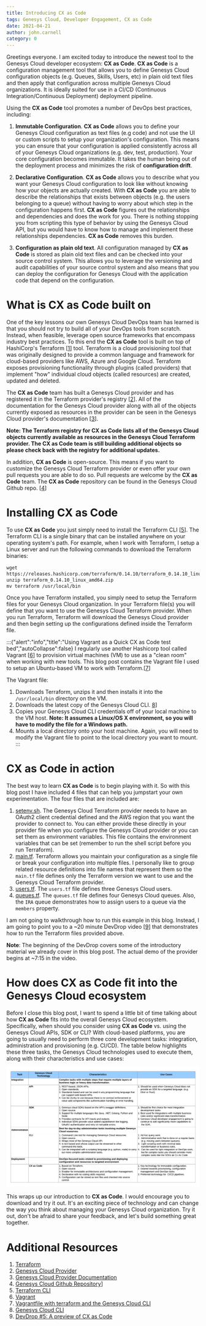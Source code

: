 ```yaml
---
title: Introducing CX as Code
tags: Genesys Cloud, Developer Engagement, CX as Code
date: 2021-04-21
author: john.carnell
category: 0
---
```


Greetings everyone. I am excited today to introduce the newest tool to the Genesys Cloud developer ecosystem: **CX as Code**. **CX as Code** is a configuration management tool that allows you to define Genesys Cloud configuration objects (e.g. Queues, Skills, Users, etc) in plain old text files and then apply that configuration across multiple Genesys Cloud organizations. It is ideally suited for use in a CI/CD (Continuous Integration/Continuous Deployment) deployment pipeline.

Using the **CX as Code** tool promotes a number of DevOps best practices, including:

1. __Immutable Configuration__. **CX as Code** allows you to define your Genesys Cloud configuration as text files (e.g code) and not use the UI or custom scripts to setup your organization's configuration.  This means you can ensure that your configuration is applied consistently across all of your Genesys Cloud organizations (e.g. dev, test, production). Your core configuration becomes immutable. It takes the human being out of the deployment process and minimizes the risk of **configuration drift**.

2. __Declarative Configuration__. **CX as Code** allows you to describe what you want your Genesys Cloud configuration to look like without knowing how your objects are actually created. With **CX as Code** you are able to describe the relationships that exists between objects (e.g. the users belonging to a queue) without having to worry about which step in the configuration happens first. **CX as Code** figures out the relationships and dependencies and does the work for you. There is nothing stopping you from scripting this type of behavior by using the Genesys Cloud API, but you would have to know how to manage and implement these relationships dependencies. **CX as Code** removes this burden.

3. __Configuration as plain old text__. All configuration managed by **CX as Code** is stored as plain old text files and can be checked into your source control system. This allows you to leverage the versioning and audit capabilities of your source control system and also means that you can deploy the configuration for Genesys Cloud with the application code that depend on the configuration. 

# What is **CX as Code** built on
One of the key lessons our own Genesys Cloud DevOps team has learned is that you should not try to build all of your DevOps tools from scratch. Instead, when feasible, leverage open source frameworks that encompass industry best practices. To this end the **CX as Code** tool is built on top of HashiCorp's Terraform [[1](https://www.terraform.io/)] tool. Terraform is a cloud provisioning tool that was originally designed to provide a common language and framework for cloud-based providers like AWS, Azure and Google Cloud. Terraform exposes provisioning functionality through plugins (called providers) that implement "how" individual cloud objects (called resources) are created, updated and deleted.

The **CX as Code** team has built a Genesys Cloud provider and has registered it in the Terraform provider's registry [[2](https://registry.terraform.io/providers/MyPureCloud/genesyscloud/latest)]. All of the documentation for the Genesys Cloud provider along with all of the objects currently exposed as resources in the provider can be seen in the Genesys Cloud provider's documentation [[3](https://registry.terraform.io/providers/MyPureCloud/genesyscloud/latest/docs)].

**Note: The Terraform registry for **CX as Code** lists all of the Genesys Cloud objects currently available as resources in  the Genesys Cloud Terraform provider. The CX as Code team is still building additional objects so please check back with the registry for additional updates.**

In addition, **CX as Code** is open-source. This means if you want to customize the Genesys Cloud Terraform provider or even offer your own pull requests you are able to do so. Pull requests are welcome by the **CX as Code** team. The **CX as Code** repository can be found in the Genesys Cloud Github repo. [[4](https://github.com/MyPureCloud/terraform-provider-genesyscloud)]

# Installing **CX as Code**
To use **CX as Code** you just simply need to install the Terraform CLI [[5](https://www.terraform.io/downloads.html)]. The Terraform CLI is a single binary that can be installed anywhere on your operating system's path. For example, when I work with Terraform, I setup a Linux server and run the following commands to download the Terraform binaries:

```shell
wget https://releases.hashicorp.com/terraform/0.14.10/terraform_0.14.10_linux_amd64.zip
unzip terraform_0.14.10_linux_amd64.zip
mv terraform /usr/local/bin
```

Once you have Terraform installed, you simply need to setup the Terraform files for your Genesys Cloud organization. In your Terraform file(s) you will define that you want to use the Genesys Cloud Terraform provider. When you run Terraform, Terraform will download the Genesys Cloud provider and then begin setting up the configurations defined inside the Terraform file. 

:::{"alert":"info","title":"Using Vagrant as a Quick CX as Code test bed","autoCollapse":false}
I regularly use another Hashicorp tool called Vagrant [[6](https://www.vagrantup.com/)] to provision virtual machines (VM) to use as a "clean room" when working with new tools. This blog post contains the Vagrant file I used to setup an Ubuntu-based VM to work with Terraform.[[7](Vagrantfile)]

The Vagrant file:

1. Downloads Terraform, unzips it and then installs it into the `/usr/local/bin` directory on the VM. 
2. Downloads the latest copy of the Genesys Cloud CLI. [8](/api/rest/command-line-interface/)] 
3. Copies your Genesys Cloud CLI credentials off of your local machine to the VM host. **Note: It assumes a Linux/OS X environment, so you will have to modify the file for a Windows path.**
4. Mounts a local directory onto your host machine. Again, you will need to modify the Vagrant file to point to the local directory you want to mount.
:::

# **CX as Code** in action
The best way to learn **CX as Code** is to begin playing with it. So with this blog post I have included 4 files that can help you jumpstart your own experimentation. The four files that are included are:

1. [setenv.sh](setenv.sh). The Genesys Cloud Terraform provider needs to have an OAuth2 client credential defined and the AWS region that you want the provider to connect to. You can either provide these directly in your provider file when you configure the Genesys Cloud provider or you can set them as environment variables. This file contains the environment variables that can be set (remember to run the shell script before you run Terraform). 
2. [main.tf](main.tf). Terraform allows you maintain your configuration as a single file or break your configuration into multiple files. I personally like to group related resource definitions into file names that represent them so the `main.tf` file defines only the Terraform version we want to use and the Genesys Cloud Terraform provider.
3. [users.tf](users.tf). The `users.tf` file defines three Genesys Cloud users.
4. [queues.tf](queues.tf). The `queues.tf` file defines four Genesys Cloud queues. Also, the `IRA` queue demonstrates how to assign users to a queue via the `members` property.

I am not going to walkthrough how to run this example in this blog. Instead, I am going to point you to a ~20 minute DevDrop video [[9](https://www.youtube.com/watch?v=ol_8HYSGmGg)] that demonstrates how to run the Terraform files provided above. 

**Note**: The beginning of the DevDrop covers some of the introductory material we already cover in this blog post. The actual demo of the provider begins at ~7:15 in the video.

# How does **CX as Code** fit into the Genesys Cloud ecosystem
Before I close this blog post, I want to spend a little bit of time talking about how **CX as Code** fits into the overall Genesys Cloud ecosystem. Specifically, when should you consider using **CX as Code** vs. using the Genesys Cloud APIs, SDK or CLI? With cloud-based platforms, you are going to usually need to perform three core development tasks: integration, administration and provisioning (e.g. CI/CD).  The table below highlights these three tasks, the Genesys Cloud technologies used to execute them, along with their characteristics and use cases:

![API vs. SDK vs. CLI vs. CX as Code](comparison.png)

This wraps up our introduction to **CX as Code**. I would encourage you to download and try it out. It's an exciting piece of technology and can change the way you think about managing your Genesys Cloud organization. Try it out, don't be afraid to share your feedback, and let's build something great together.

# Additional Resources
1. [Terraform](https://www.terraform.io/)
2. [Genesys Cloud Provider](https://registry.terraform.io/providers/MyPureCloud/genesyscloud/latest)
3. [Genesys Cloud Provider Documentation](https://registry.terraform.io/providers/MyPureCloud/genesyscloud/latest/docs)
4. [Genesys Cloud Github Repository](https://github.com/MyPureCloud/terraform-provider-genesyscloud)]
5. [Terraform CLI](https://www.terraform.io/downloads.html)
6. [Vagrant](https://www.vagrantup.com/)
7. [Vagrantfile with terraform and the Genesys Cloud CLI](https://www.vagrantup.com/)
8. [Genesys Cloud CLI](/api/rest/command-line-interface/)
9. [DevDrop #5: A preview of CX as Code](https://www.youtube.com/watch?v=ol_8HYSGmGg)
